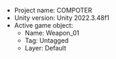<!-- UNITY CODE ASSIST INSTRUCTIONS START -->
- Project name: COMPOTER
- Unity version: Unity 2022.3.48f1
- Active game object:
  - Name: Weapon_01
  - Tag: Untagged
  - Layer: Default
<!-- UNITY CODE ASSIST INSTRUCTIONS END -->